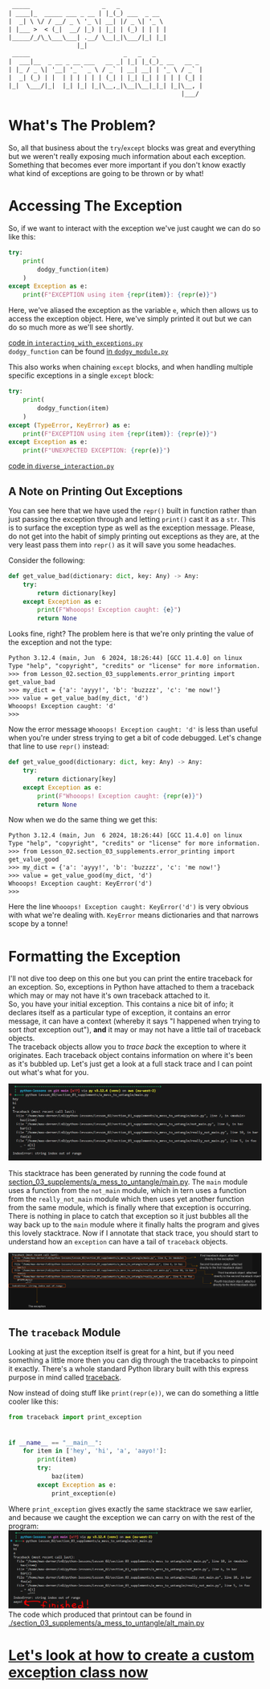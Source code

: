 ```
 _____                    _   _             
| ____|_  _____ ___ _ __ | |_(_) ___  _ __  
|  _| \ \/ / __/ _ \ '_ \| __| |/ _ \| '_ \ 
| |___ >  < (_|  __/ |_) | |_| | (_) | | | |
|_____/_/\_\___\___| .__/ \__|_|\___/|_| |_|
                   |_|                      
 _____                          _   _   _             
|  ___|__  _ __ _ __ ___   __ _| |_| |_(_)_ __   __ _ 
| |_ / _ \| '__| '_ ` _ \ / _` | __| __| | '_ \ / _` |
|  _| (_) | |  | | | | | | (_| | |_| |_| | | | | (_| |
|_|  \___/|_|  |_| |_| |_|\__,_|\__|\__|_|_| |_|\__, |
                                                |___/ 
```

# What's The Problem?

So, all that business about the `try`/`except` blocks was great and everything but we weren't really exposing much information about each exception. Something that becomes ever more important if you don't know exactly what kind of exceptions are going to be thrown or by what!

# Accessing The Exception

So, if we want to interact with the exception we've just caught we can do so like this:
```python
try:
    print(
        dodgy_function(item)
    )
except Exception as e:
    print(F"EXCEPTION using item {repr(item)}: {repr(e)}")
```
Here, we've aliased the exception as the variable `e`, which then allows us to access the exception object. Here, we've simply printed it out but we can do so much more as we'll see shortly.

[code in `interacting_with_exceptions.py`](./section_03_supplements/interacting_with_exceptions.py)  
`dodgy_function` can be found [in `dodgy_module.py`](./section_03_supplements/dodgy_module.py)  

This also works when chaining `except` blocks, and when handling multiple specific exceptions in a single `except` block:
```python
try:
    print(
        dodgy_function(item)
    )
except (TypeError, KeyError) as e:
    print(F"EXCEPTION using item {repr(item)}: {repr(e)}")
except Exception as e:
    print(F"UNEXPECTED EXCEPTION: {repr(e)}")
```
[code in `diverse_interaction.py`](./section_03_supplements/diverse_interaction.py)

## A Note on Printing Out Exceptions
You can see here that we have used the `repr()` built in function rather than just passing the exception through and letting `print()` cast it as a `str`. This is to surface the exception type as well as the exception message. Please, do not get into the habit of simply printing out exceptions as they are, at the very least pass them into `repr()` as it will save you some headaches.

Consider the following:

```python
def get_value_bad(dictionary: dict, key: Any) -> Any:
    try:
        return dictionary[key]
    except Exception as e:
        print(F"Whooops! Exception caught: {e}")
        return None
```
Looks fine, right? The problem here is that we're only printing the value of the exception and not the type:
```
Python 3.12.4 (main, Jun  6 2024, 18:26:44) [GCC 11.4.0] on linux
Type "help", "copyright", "credits" or "license" for more information.
>>> from Lesson_02.section_03_supplements.error_printing import get_value_bad
>>> my_dict = {'a': 'ayyy!', 'b': 'buzzzz', 'c': 'me now!'}
>>> value = get_value_bad(my_dict, 'd')
Whooops! Exception caught: 'd'
>>> 
```
Now the error message `Whooops! Exception caught: 'd'` is less than useful when you're under stress trying to get a bit of code debugged. Let's change that line to use `repr()` instead:

```python
def get_value_good(dictionary: dict, key: Any) -> Any:
    try:
        return dictionary[key]
    except Exception as e:
        print(F"Whooops! Exception caught: {repr(e)}")
        return None
```
Now when we do the same thing we get this:
```
Python 3.12.4 (main, Jun  6 2024, 18:26:44) [GCC 11.4.0] on linux
Type "help", "copyright", "credits" or "license" for more information.
>>> from Lesson_02.section_03_supplements.error_printing import get_value_good
>>> my_dict = {'a': 'ayyy!', 'b': 'buzzzz', 'c': 'me now!'}
>>> value = get_value_good(my_dict, 'd')
Whooops! Exception caught: KeyError('d')
>>> 
```
Here the line `Whooops! Exception caught: KeyError('d')` is very obvious with what we're dealing with. `KeyError` means dictionaries and that narrows scope by a tonne!

# Formatting the Exception
I'll not dive too deep on this one but you can print the entire traceback for an exception. So, exceptions in Python have attached to them a traceback which may or may not have it's own traceback attached to it.  
So, you have your initial exception. This contains a nice bit of info; it declares itself as a particular type of exception, it contains an error message, it can have a context (whereby it says "I happened when trying to sort _that_ exception out"), **and** it may or may not have a little tail of traceback objects.  
The traceback objects allow you to _trace back_ the exception to where it originates. Each traceback object contains information on where it's been as it's bubbled up. Let's just get a look at a full stack trace and I can point out what's what for you.

![none annotated stacktrace](./IMGS/Unannotated_stacktrace.PNG)

This stacktrace has been generated by running the code found at [section_03_supplements/a_mess_to_untangle/main.py](./section_03_supplements/a_mess_to_untangle/main.py). The `main` module uses a function from the `not_main` module, which in tern uses a function from the `really_not_main` module which then uses yet another function from the same module, which is finally where that exception is occurring. There is nothing in place to catch that exception so it just bubbles all the way back up to the `main` module where it finally halts the program and gives this lovely stacktrace. Now if I annotate that stack trace, you should start to understand how an `exception` can have a tail of `traceback` objects.

![annotated stacktrace](./IMGS/Annotated_stacktrace.png)

## The `traceback` Module

Looking at just the exception itself is great for a hint, but if you need something a little more then you can dig through the tracebacks to pinpoint it exactly. There's a whole standard Python library built with this express purpose in mind called [traceback](https://docs.python.org/3/library/traceback.html).

Now instead of doing stuff like `print(repr(e))`, we can do something a little cooler like this:  
```python
from traceback import print_exception


if __name__ == "__main__":
    for item in ['hey', 'hi', 'a', 'aayo!']:
        print(item)
        try:
            baz(item)
        except Exception as e:
            print_exception(e)
```
Where `print_exception` gives exactly the same stacktrace we saw earlier, and because we caught the exception we can carry on with the rest of the program:  
![letting the stacktrace print, and carrying on with the program](./IMGS/printing_the_stack_trace.PNG)  
The code which produced that printout can be found in [./section_03_supplements/a_mess_to_untangle/alt_main.py](./section_03_supplements/a_mess_to_untangle/alt_main.py)

# [Let's look at how to create a custom exception class now](./04_custom_exceptions.md)